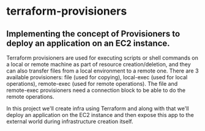 # terraform-provisioners
## Implementing the concept of Provisioners to deploy an application on an EC2 instance. 

Terraform provisioners are used for executing scripts or shell commands on a local or remote machine as part of resource creation/deletion, and they can also transfer files from a local environment to a remote one. There are 3 available provisioners: file (used for copying), local-exec (used for local operations), remote-exec (used for remote operations). The file and remote-exec provisioners need a connection block to be able to do the remote operations.

In this project we'll create infra using Terraform and along with that we'll deploy an application on the EC2 instance and then expose this app to the external world during infrastructure creation itself.
